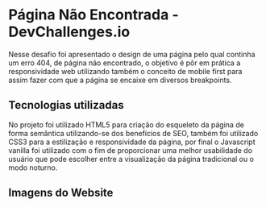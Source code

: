 # Página Não Encontrada - DevChallenges.io

Nesse desafio foi apresentado o design de uma página pelo qual continha um erro 404, de página não encontrado, o objetivo é pôr em prática a responsividade web utilizando também o conceito de mobile first para assim fazer com que a página se encaixe em diversos breakpoints.

## Tecnologias utilizadas
No projeto foi utilizado HTML5 para criação do esqueleto da página de forma semântica utilizando-se dos benefícios de SEO, também foi utilizado CSS3 para a estilização e responsividade da página, por final o Javascript vanilla foi utilizado com o fim de proporcionar uma melhor usabilidade do usuário que pode escolher entre a visualização da página tradicional ou o modo noturno.

## Imagens do Website
